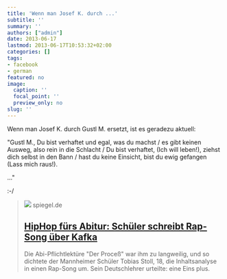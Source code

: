 ```yaml
---
title: 'Wenn man Josef K. durch ...'
subtitle: ''
summary: ''
authors: ["admin"]
date: 2013-06-17
lastmod: 2013-06-17T10:53:32+02:00
categories: []
tags:
- facebook
- german
featured: no
image:
  caption: ''
  focal_point: ''
  preview_only: no
slug: ''
---
```

Wenn man Josef K. durch Gustl M. ersetzt, ist es geradezu aktuell:

"Gustl M., Du bist verhaftet und egal, was du machst / es gibt keinen Ausweg, also rein in die Schlacht / Du bist verhaftet, (Ich will leben!), ziehst dich selbst in den Bann / hast du keine Einsicht, bist du ewig gefangen (Lass mich raus!).

..."

:-/
> [![](https://cdn.prod.www.spiegel.de/images/c6a217e4-0001-0004-0000-000000507828_w1280_r1.77_fpx44.77_fpy50.jpg)](http://www.spiegel.de/schulspiegel/abi/hiphop-fuers-abitur-schueler-schreibt-rap-song-ueber-kafka-a-905283.html)
> spiegel.de
> ## [HipHop fürs Abitur: Schüler schreibt Rap-Song über Kafka](http://www.spiegel.de/schulspiegel/abi/hiphop-fuers-abitur-schueler-schreibt-rap-song-ueber-kafka-a-905283.html)
>
>Die Abi-Pflichtlektüre "Der Proceß" war ihm zu langweilig, und so dichtete der Mannheimer Schüler Tobias Stoll, 18, die Inhaltsanalyse in einen Rap-Song um. Sein Deutschlehrer urteilte: eine Eins plus.


